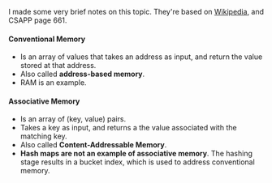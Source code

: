 I made some very brief notes on this topic. They're based on [Wikipedia](https://en.wikipedia.org/wiki/Content-addressable_memory), and CSAPP page 661.

#### Conventional Memory
* Is an array of values that takes an address as input, and return the value stored at that address.
* Also called **address-based memory**.
* RAM is an example.

#### Associative Memory
* Is an array of (key, value) pairs.
* Takes a key as input, and returns a the value associated with the matching key.
* Also called **Content-Addressable Memory**.
* **Hash maps are not an example of associative memory**. The hashing stage results in a bucket index, which is used to address conventional memory. 
